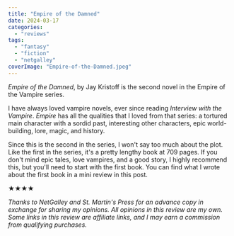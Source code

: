 ```yaml
---
title: "Empire of the Damned"
date: 2024-03-17
categories: 
  - "reviews"
tags: 
  - "fantasy"
  - "fiction"
  - "netgalley"
coverImage: "Empire-of-the-Damned.jpeg"
---
```


_Empire of the Damned_, by Jay Kristoff is the second novel in the Empire of the Vampire series.

I have always loved vampire novels, ever since reading _Interview with the Vampire_. _Empire_ has all the qualities that I loved from that series: a tortured main character with a sordid past, interesting other characters, epic world-building, lore, magic, and history.

Since this is the second in the series, I won't say too much about the plot. Like the first in the series, it's a pretty lengthy book at 709 pages. If you don't mind epic tales, love vampires, and a good story, I highly recommend this, but you'll need to start with the first book. You can find what I wrote about the first book in a mini review in this post.

★★★★

_Thanks to NetGalley and St. Martin's Press for an advance copy in exchange for sharing my opinions. All opinions in this review are my own._ _Some links in this review are affiliate links, and I may earn a commission from qualifying purchases._
